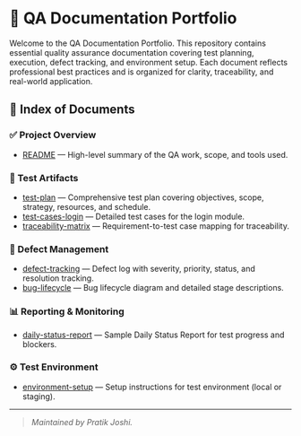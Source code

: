 
# 🧪 QA Documentation Portfolio

Welcome to the QA Documentation Portfolio. This repository contains essential quality assurance documentation covering test planning, execution, defect tracking, and environment setup. Each document reflects professional best practices and is organized for clarity, traceability, and real-world application.

## 📁 Index of Documents

### ✅ Project Overview
- [README](./README) — High-level summary of the QA work, scope, and tools used.

### 🧩 Test Artifacts
- [test-plan](./testplan) — Comprehensive test plan covering objectives, scope, strategy, resources, and schedule.
- [test-cases-login](./testcases) — Detailed test cases for the login module.
- [traceability-matrix](./traceability-matrix) — Requirement-to-test case mapping for traceability.

### 🐞 Defect Management
- [defect-tracking](./defect-tracking) — Defect log with severity, priority, status, and resolution tracking.
- [bug-lifecycle](./bug-lifecycle) — Bug lifecycle diagram and detailed stage descriptions.

### 📊 Reporting & Monitoring
- [daily-status-report](./daily-status-report) — Sample Daily Status Report for test progress and blockers.

### ⚙️ Test Environment
- [environment-setup](./environment-setup) — Setup instructions for test environment (local or staging).

---

> _Maintained by Pratik Joshi._

